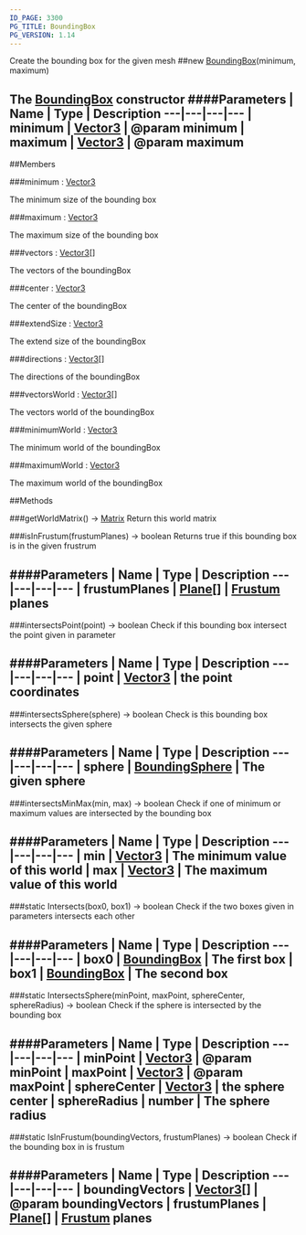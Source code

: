 ```yaml
---
ID_PAGE: 3300
PG_TITLE: BoundingBox
PG_VERSION: 1.14
---
```


Create the bounding box for the given mesh
##new [BoundingBox](page.php?p=3300)(minimum, maximum)

The [BoundingBox](page.php?p=3300) constructor
####Parameters
 | Name | Type | Description
---|---|---|---
 | minimum | [Vector3](page.php?p=3327) | @param minimum
 | maximum | [Vector3](page.php?p=3327) | @param maximum
---

##Members

###minimum : [Vector3](page.php?p=3327)


The minimum size of the bounding box

###maximum : [Vector3](page.php?p=3327)


The maximum size of the bounding box

###vectors : [Vector3](page.php?p=3327)[]


The vectors of the boundingBox

###center : [Vector3](page.php?p=3327)


The center of the boundingBox

###extendSize : [Vector3](page.php?p=3327)


The extend size of the boundingBox

###directions : [Vector3](page.php?p=3327)[]


The directions of the boundingBox

###vectorsWorld : [Vector3](page.php?p=3327)[]


The vectors world of the boundingBox

###minimumWorld : [Vector3](page.php?p=3327)


The minimum world of the boundingBox

###maximumWorld : [Vector3](page.php?p=3327)


The maximum world of the boundingBox



##Methods

###getWorldMatrix() &rarr; [Matrix](page.php?p=3329)
Return this world matrix


###isInFrustum(frustumPlanes) &rarr; boolean
 Returns true if this bounding box is in the given frustrum

####Parameters
 | Name | Type | Description
---|---|---|---
 | frustumPlanes | [Plane](page.php?p=3330)[] | [Frustum](page.php?p=3332) planes
---

###intersectsPoint(point) &rarr; boolean
Check if this bounding box intersect the point given in parameter

####Parameters
 | Name | Type | Description
---|---|---|---
 | point | [Vector3](page.php?p=3327) | the point coordinates
---

###intersectsSphere(sphere) &rarr; boolean
Check is this bounding box intersects the given sphere

####Parameters
 | Name | Type | Description
---|---|---|---
 | sphere | [BoundingSphere](page.php?p=3302) | The given sphere
---

###intersectsMinMax(min, max) &rarr; boolean
Check if one of minimum or maximum values are intersected by the bounding box

####Parameters
 | Name | Type | Description
---|---|---|---
 | min | [Vector3](page.php?p=3327) | The minimum value of this world
 | max | [Vector3](page.php?p=3327) | The maximum value of this world
---

###static Intersects(box0, box1) &rarr; boolean
Check if the two boxes given in parameters intersects each other

####Parameters
 | Name | Type | Description
---|---|---|---
 | box0 | [BoundingBox](page.php?p=3300) | The first box
 | box1 | [BoundingBox](page.php?p=3300) | The second box
---

###static IntersectsSphere(minPoint, maxPoint, sphereCenter, sphereRadius) &rarr; boolean
Check if the sphere is intersected by the bounding box

####Parameters
 | Name | Type | Description
---|---|---|---
 | minPoint | [Vector3](page.php?p=3327) | @param minPoint
 | maxPoint | [Vector3](page.php?p=3327) | @param maxPoint
 | sphereCenter | [Vector3](page.php?p=3327) | the sphere center
 | sphereRadius | number | The sphere radius
---

###static IsInFrustum(boundingVectors, frustumPlanes) &rarr; boolean
Check if the bounding box in is frustum

####Parameters
 | Name | Type | Description
---|---|---|---
 | boundingVectors | [Vector3](page.php?p=3327)[] | @param boundingVectors
 | frustumPlanes | [Plane](page.php?p=3330)[] | [Frustum](page.php?p=3332) planes
---
